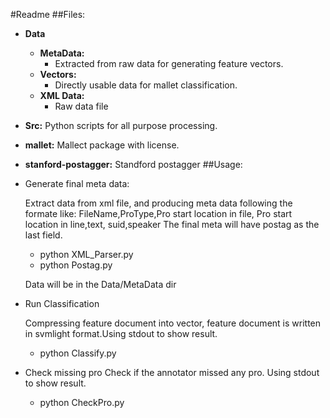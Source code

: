 #Readme
##Files:
- __Data__
	- __MetaData:__
		- Extracted from raw data for generating feature vectors.
	- __Vectors:__
		- Directly usable data for mallet classification.
	- __XML Data:__
		- Raw data file
- __Src:__
	Python scripts for all purpose processing.
- __mallet:__
	Mallect package with license.
- __stanford-postagger:__
	Standford postagger
##Usage:
- Generate final meta data: 

	Extract data from xml file, and producing meta data following the formate like:
	FileName,ProType,Pro start location in file, Pro start location in line,text, suid,speaker
	The final meta will have postag as the last field.
	- python XML_Parser.py
	- python Postag.py
		
	Data will be in the Data/MetaData dir
- Run Classification

	Compressing feature document into vector, feature document is written in svmlight format.Using stdout to show result.
	- python Classify.py

- Check missing pro
	Check if the annotator missed any pro. Using stdout to show result.
	- python CheckPro.py

